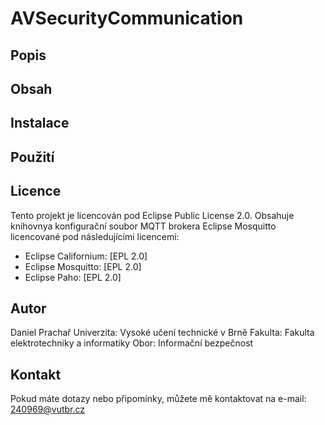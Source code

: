# AVSecurityCommunication

## Popis

## Obsah 

## Instalace 

## Použití

## Licence
Tento projekt je licencován pod Eclipse Public License 2.0. Obsahuje knihovnya konfigurační soubor MQTT brokera Eclipse Mosquitto licencované pod následujícími licencemi:
- Eclipse Californium: [EPL 2.0]
- Eclipse Mosquitto: [EPL 2.0]
- Eclipse Paho: [EPL 2.0]

## Autor
Daniel Prachař
Univerzita: Vysoké učení technické v Brně
Fakulta: Fakulta elektrotechniky a informatiky 
Obor: Informační bezpečnost
## Kontakt
Pokud máte dotazy nebo připomínky, můžete mě kontaktovat na e-mail: 240969@vutbr.cz
